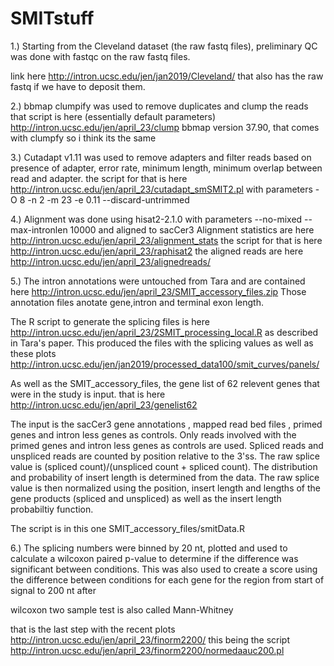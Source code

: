 # SMITstuff


1.)
Starting from the Cleveland dataset (the raw fastq files),
preliminary QC was done with fastqc on the raw fastq files.

link  here
http://intron.ucsc.edu/jen/jan2019/Cleveland/
that also has the raw fastq if we have to deposit them.


2.)
bbmap clumpify was used to remove duplicates and clump the reads
that script is here (essentially default parameters)
http://intron.ucsc.edu/jen/april_23/clump
bbmap version 37.90, that comes with clumpfy so i think its the same

3.)
Cutadapt v1.11 was used to remove adapters and filter reads based on
presence of adapter, error rate, minimum length,
minimum overlap between read and adapter.
the script for that is here
http://intron.ucsc.edu/jen/april_23/cutadapt_smSMIT2.pl
with parameters
-O 8 -n 2 -m 23 -e 0.11
--discard-untrimmed


4.)
Alignment was done using  hisat2-2.1.0
with parameters --no-mixed --max-intronlen 10000 and aligned to sacCer3
Alignment statistics are here
http://intron.ucsc.edu/jen/april_23/alignment_stats
the script for that is here
http://intron.ucsc.edu/jen/april_23/raphisat2
the aligned reads are here
http://intron.ucsc.edu/jen/april_23/alignedreads/

5.)
The intron annotations were untouched from Tara and are contained here
http://intron.ucsc.edu/jen/april_23/SMIT_accessory_files.zip
Those annotation files anotate gene,intron and terminal exon length.

The R script to generate the splicing files is here
http://intron.ucsc.edu/jen/april_23/2SMIT_processing_local.R
as described in Tara's paper. This produced the files with the
splicing values as well as these plots
http://intron.ucsc.edu/jen/jan2019/processed_data100/smit_curves/panels/

As well as the SMIT_accessory_files, the gene list of 62 relevent genes that were
in the study is input.
that is here
http://intron.ucsc.edu/jen/april_23/genelist62

The input is the sacCer3 gene annotations , mapped read bed files , primed genes
and intron less genes as controls.
Only reads involved with the primed genes and intron less genes as controls are used.
Spliced reads and unspliced reads are counted by position relative to the 3'ss.
The raw splice value is (spliced count)/(unspliced count + spliced count).
The distribution and probability of insert length is determined from the data.
The raw splice value is then normalized using the position, insert length and lengths of the gene products (spliced and unspliced) as well as the insert length probabiltiy function.

The script is in this one SMIT_accessory_files/smitData.R



6.)
The splicing numbers were binned by 20 nt,  plotted and used to
calculate a wilcoxon paired  p-value to determine
if the difference was significant between conditions.
This was also used to create a score using the difference
between conditions for each gene for the region from start of signal to 200 nt after

wilcoxon two sample test is also called Mann-Whitney

that is the last step with the recent plots
http://intron.ucsc.edu/jen/april_23/finorm2200/
this being the script
http://intron.ucsc.edu/jen/april_23/finorm2200/normedaauc200.pl
